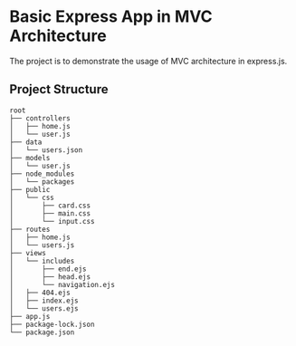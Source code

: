 
# Basic Express App in MVC Architecture

The project is to demonstrate the usage of MVC architecture in express.js.

## Project Structure
```
root
├── controllers
│   ├── home.js
│   └── user.js
├── data
│   └── users.json
├── models
│   └── user.js
├── node_modules
│   └── packages
├── public
│   └── css
│       ├── card.css
│       ├── main.css
│       └── input.css
├── routes
│   ├── home.js
│   └── users.js
├── views
│   └── includes
│       ├── end.ejs
│       ├── head.ejs
│       └── navigation.ejs
│   ├── 404.ejs
│   ├── index.ejs
│   └── users.ejs
├── app.js
├── package-lock.json
└── package.json
```

